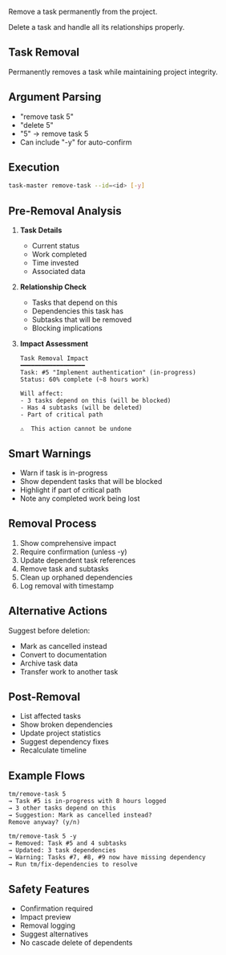 Remove a task permanently from the project.


Delete a task and handle all its relationships properly.

## Task Removal

Permanently removes a task while maintaining project integrity.

## Argument Parsing

- "remove task 5"
- "delete 5"
- "5" → remove task 5
- Can include "-y" for auto-confirm

## Execution

```bash
task-master remove-task --id=<id> [-y]
```

## Pre-Removal Analysis

1. **Task Details**
   - Current status
   - Work completed
   - Time invested
   - Associated data

2. **Relationship Check**
   - Tasks that depend on this
   - Dependencies this task has
   - Subtasks that will be removed
   - Blocking implications

3. **Impact Assessment**
   ```
   Task Removal Impact
   ━━━━━━━━━━━━━━━━━━
   Task: #5 "Implement authentication" (in-progress)
   Status: 60% complete (~8 hours work)
   
   Will affect:
   - 3 tasks depend on this (will be blocked)
   - Has 4 subtasks (will be deleted)
   - Part of critical path
   
   ⚠️  This action cannot be undone
   ```

## Smart Warnings

- Warn if task is in-progress
- Show dependent tasks that will be blocked
- Highlight if part of critical path
- Note any completed work being lost

## Removal Process

1. Show comprehensive impact
2. Require confirmation (unless -y)
3. Update dependent task references
4. Remove task and subtasks
5. Clean up orphaned dependencies
6. Log removal with timestamp

## Alternative Actions

Suggest before deletion:
- Mark as cancelled instead
- Convert to documentation
- Archive task data
- Transfer work to another task

## Post-Removal

- List affected tasks
- Show broken dependencies
- Update project statistics
- Suggest dependency fixes
- Recalculate timeline

## Example Flows

```
tm/remove-task 5
→ Task #5 is in-progress with 8 hours logged
→ 3 other tasks depend on this
→ Suggestion: Mark as cancelled instead?
Remove anyway? (y/n)

tm/remove-task 5 -y
→ Removed: Task #5 and 4 subtasks
→ Updated: 3 task dependencies
→ Warning: Tasks #7, #8, #9 now have missing dependency
→ Run tm/fix-dependencies to resolve
```

## Safety Features

- Confirmation required
- Impact preview
- Removal logging
- Suggest alternatives
- No cascade delete of dependents